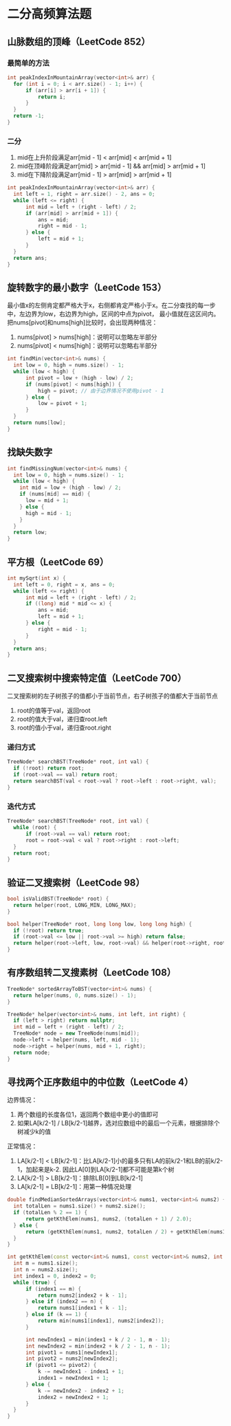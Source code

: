 # 二分高频算法题
## 山脉数组的顶峰（LeetCode 852）
### 最简单的方法
```C++
int peakIndexInMountainArray(vector<int>& arr) {
  for (int i = 0; i < arr.size() - 1; i++) {
      if (arr[i] > arr[i + 1]) {
          return i;
      }
  }
  return -1;
}
```
### 二分
1. mid在上升阶段满足arr[mid - 1] < arr[mid] < arr[mid + 1]
2. mid在顶峰阶段满足arr[mid] > arr[mid - 1] && arr[mid] > arr[mid + 1]
3. mid在下降阶段满足arr[mid - 1] > arr[mid] > arr[mid + 1]
```C++
int peakIndexInMountainArray(vector<int>& arr) {
  int left = 1, right = arr.size() - 2, ans = 0;
  while (left <= right) {
      int mid = left + (right - left) / 2;
      if (arr[mid] > arr[mid + 1]) {
          ans = mid;
          right = mid - 1;
      } else {
          left = mid + 1;
      }
  }
  return ans;
}
```

## 旋转数字的最小数字（LeetCode 153）
最小值x的左侧肯定都严格大于x，右侧都肯定严格小于x。在二分查找的每一步中，左边界为low，右边界为high，区间的中点为pivot，
最小值就在这区间内。把nums[pivot]和nums[high]比较时，会出现两种情况：
1. nums[pivot] > nums[high]：说明可以忽略左半部分
2. nums[pivot] < nums[high]：说明可以忽略右半部分
```C++
int findMin(vector<int>& nums) {
  int low = 0, high = nums.size() - 1;
  while (low < high) {
      int pivot = low + (high - low) / 2;
      if (nums[pivot] < nums[high]) {
          high = pivot; // 由于边界情况不使用pivot - 1
      } else {
          low = pivot + 1;
      }
  }
  return nums[low];
}
```

## 找缺失数字
```C++
int findMissingNum(vector<int>& nums) {
  int low = 0, high = nums.size() - 1;
  while (low < high) {
    int mid = low + (high - low) / 2;
    if (nums[mid] == mid) {
      low = mid + 1;
    } else {
      high = mid - 1;
    }
  }
  return low;
}
```

## 平方根（LeetCode 69）
```C++
int mySqrt(int x) {
  int left = 0, right = x, ans = 0;
  while (left <= right) {
      int mid = left + (right - left) / 2;
      if ((long) mid * mid <= x) {
          ans = mid;
          left = mid + 1;
      } else {
          right = mid - 1;
      }
  }
  return ans;
}
```

## 二叉搜索树中搜索特定值（LeetCode 700）
二叉搜索树的左子树孩子的值都小于当前节点，右子树孩子的值都大于当前节点
1. root的值等于val，返回root
2. root的值大于val，递归查root.left
3. root的值小于val，递归查root.right
### 递归方式
```C++
TreeNode* searchBST(TreeNode* root, int val) {
  if (!root) return root;
  if (root->val == val) return root;
  return searchBST(val < root->val ? root->left : root->right, val);
}
```
### 迭代方式
```C++
TreeNode* searchBST(TreeNode* root, int val) {
  while (root) {
      if (root->val == val) return root;
      root = root->val < val ? root->right : root->left;
  }
  return root;
}
```

## 验证二叉搜索树（LeetCode 98）
```C++
bool isValidBST(TreeNode* root) {
  return helper(root, LONG_MIN, LONG_MAX);
}

bool helper(TreeNode* root, long long low, long long high) {
  if (!root) return true;
  if (root->val <= low || root->val >= high) return false;
  return helper(root->left, low, root->val) && helper(root->right, root->val, high);
}
```

## 有序数组转二叉搜素树（LeetCode 108）
```C++
TreeNode* sortedArrayToBST(vector<int>& nums) {
  return helper(nums, 0, nums.size() - 1);
}

TreeNode* helper(vector<int>& nums, int left, int right) {
  if (left > right) return nullptr;
  int mid = left + (right - left) / 2;
  TreeNode* node = new TreeNode(nums[mid]);
  node->left = helper(nums, left, mid - 1);
  node->right = helper(nums, mid + 1, right);
  return node;
}
```

## 寻找两个正序数组中的中位数（LeetCode 4）
边界情况：
1. 两个数组的长度各位1，返回两个数组中更小的值即可
2. 如果LA[k/2-1] / LB[k/2-1]越界，选对应数组中的最后一个元素，根据排除个树减少k的值

正常情况：
1. LA[k/2-1] < LB[k/2-1]：比LA[k/2-1]小的最多只有LA的前k/2-1和LB的前k/2-1，加起来是k-2. 因此LA[0]到LA[k/2-1]都不可能是第k个树
2. LA[k/2-1] > LB[k/2-1]：排除LB[0]到LB[k/2-1]
3. LA[k/2-1] = LB[k/2-1]：用第一种情况处理
```C++
double findMedianSortedArrays(vector<int>& nums1, vector<int>& nums2) {
  int totalLen = nums1.size() + nums2.size();
  if (totalLen % 2 == 1) {
      return getKthElem(nums1, nums2, (totalLen + 1) / 2.0);
  } else {
      return (getKthElem(nums1, nums2, totalLen / 2) + getKthElem(nums1, nums2, totalLen / 2 + 1)) / 2.0;
  }
}

int getKthElem(const vector<int>& nums1, const vector<int>& nums2, int k) {
  int m = nums1.size();
  int n = nums2.size();
  int index1 = 0, index2 = 0;
  while (true) {
      if (index1 == m) {
          return nums2[index2 + k - 1];
      } else if (index2 == n) {
          return nums1[index1 + k - 1];
      } else if (k == 1) {
          return min(nums1[index1], nums2[index2]);
      }

      int newIndex1 = min(index1 + k / 2 - 1, m - 1);
      int newIndex2 = min(index2 + k / 2 - 1, n - 1);
      int pivot1 = nums1[newIndex1];
      int pivot2 = nums2[newIndex2];
      if (pivot1 <= pivot2) {
          k -= newIndex1 - index1 + 1;
          index1 = newIndex1 + 1;
      } else {
          k -= newIndex2 - index2 + 1;
          index2 = newIndex2 + 1;
      }
  }
}
```

